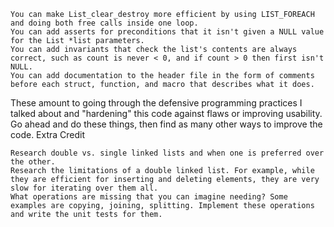 
    You can make List_clear_destroy more efficient by using LIST_FOREACH and doing both free calls inside one loop.
    You can add asserts for preconditions that it isn't given a NULL value for the List *list parameters.
    You can add invariants that check the list's contents are always correct, such as count is never < 0, and if count > 0 then first isn't NULL.
    You can add documentation to the header file in the form of comments before each struct, function, and macro that describes what it does.

These amount to going through the defensive programming practices I talked about and "hardening" this code against flaws or improving usability. Go ahead and do these things, then find as many other ways to improve the code.
Extra Credit

    Research double vs. single linked lists and when one is preferred over the other.
    Research the limitations of a double linked list. For example, while they are efficient for inserting and deleting elements, they are very slow for iterating over them all.
    What operations are missing that you can imagine needing? Some examples are copying, joining, splitting. Implement these operations and write the unit tests for them.

